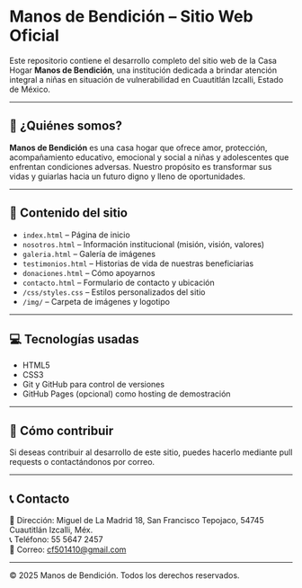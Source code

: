 # Manos de Bendición – Sitio Web Oficial

Este repositorio contiene el desarrollo completo del sitio web de la Casa Hogar **Manos de Bendición**, una institución dedicada a brindar atención integral a niñas en situación de vulnerabilidad en Cuautitlán Izcalli, Estado de México.

---

## 🌟 ¿Quiénes somos?

**Manos de Bendición** es una casa hogar que ofrece amor, protección, acompañamiento educativo, emocional y social a niñas y adolescentes que enfrentan condiciones adversas. Nuestro propósito es transformar sus vidas y guiarlas hacia un futuro digno y lleno de oportunidades.

---

## 📂 Contenido del sitio

- `index.html` – Página de inicio
- `nosotros.html` – Información institucional (misión, visión, valores)
- `galeria.html` – Galería de imágenes
- `testimonios.html` – Historias de vida de nuestras beneficiarias
- `donaciones.html` – Cómo apoyarnos
- `contacto.html` – Formulario de contacto y ubicación
- `/css/styles.css` – Estilos personalizados del sitio
- `/img/` – Carpeta de imágenes y logotipo

---

## 💻 Tecnologías usadas

- HTML5
- CSS3
- Git y GitHub para control de versiones
- GitHub Pages (opcional) como hosting de demostración

---

## 🤝 Cómo contribuir

Si deseas contribuir al desarrollo de este sitio, puedes hacerlo mediante pull requests o contactándonos por correo.

---

## 📞 Contacto

📍 Dirección: Miguel de La Madrid 18, San Francisco Tepojaco, 54745 Cuautitlán Izcalli, Méx.  
📞 Teléfono: 55 5647 2457  
📧 Correo: cf501410@gmail.com

---

© 2025 Manos de Bendición. Todos los derechos reservados.
